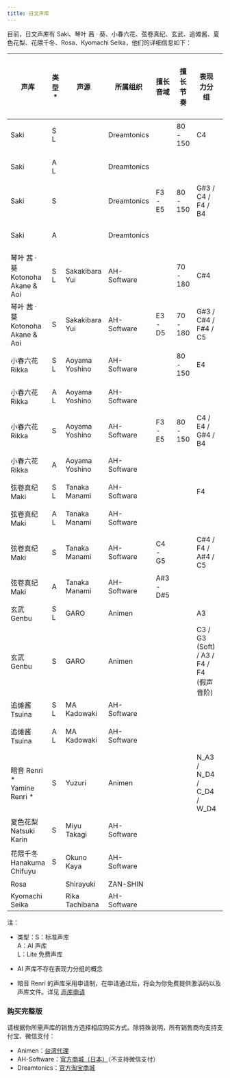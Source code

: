 ```yaml
---
title: 日文声库
---
```


目前，日文声库有 Saki、琴叶 茜 · 葵、小春六花、弦卷真纪、玄武、追傩酱、夏色花梨、花隈千冬、Rosa、Kyomachi Seika，他们的详细信息如下：

| 声库 | 类型* | 声源 | 所属组织 |  擅长音域 | 擅长节奏 | 表现力分组 | 自动音高调校 | 最新版本 |
| --- | --- | --- | --- | --- | --- | --- | --- | --- |
| Saki | S L |  | Dreamtonics |  | 80 - 150 | C4 | 第 1 代 | ver.101 |
| Saki | A L |  | Dreamtonics |  |  |  | 第 3 代 | ver.101 |
| Saki | S |  | Dreamtonics | F3 - E5 | 80 - 150 | G#3 / C4 / F4 / B4 | 第 1 代 | ver.101 |
| Saki | A |  | Dreamtonics |  |  |  | 第 3 代 | ver.115 |
| 琴叶 茜 · 葵 <br/> Kotonoha Akane & Aoi | S L | Sakakibara Yui | AH-Software |  | 70 - 180 | C#4 | 第 1 代 | ver.100 |
| 琴叶 茜 · 葵 <br/> Kotonoha Akane & Aoi | S | Sakakibara Yui | AH-Software | E3 - D5 | 70 - 180 | G#3 / C#4 / F#4 / C5 | 第 1 代 | ver.100 |
| 小春六花 <br/> Rikka | S L | Aoyama Yoshino | AH-Software |  | 80 - 150 | E4 | 第 1 代 | ver.100 |
| 小春六花 <br/> Rikka | A L | Aoyama Yoshino | AH-Software |  |  |  | 第 3 代 | ver.101 |
| 小春六花 <br/> Rikka | S | Aoyama Yoshino | AH-Software | F3 - E5 | 80 - 150 | C4 / E4 / G#4 / B4 | 第 1 代 | ver.100 |
| 小春六花 <br/> Rikka | A | Aoyama Yoshino | AH-Software |  |  |  | 第 3 代 | ver.105 |
| 弦卷真纪 <br/> Maki | S L | Tanaka Manami | AH-Software |  |  | F4 |  | ver.100 |
| 弦卷真纪 <br/> Maki | A L | Tanaka Manami | AH-Software |  |  |  | 第 3 代 | ver.101 |
| 弦卷真纪 <br/> Maki | S | Tanaka Manami | AH-Software | C4 - G5 |  | C#4 / F4 / A#4 / C5 |  | ver.100 |
| 弦卷真纪 <br/> Maki | A | Tanaka Manami | AH-Software | A#3 - D#5 |  |  | 第 3 代 | ver.104 |
| 玄武 <br/> Genbu | S L | GARO | Animen |  |  | A3 |  | ver.100 |
| 玄武 <br/> Genbu | S | GARO | Animen |  |  | C3 / G3 (Soft) / A3 / F4 / F4 (假声音阶) |  | ver.100 |
| 追傩酱 <br/> Tsuina | S L | MA Kadowaki | AH-Software |  |  | | | ver.100 |
| 追傩酱 <br/> Tsuina | A L | MA Kadowaki | AH-Software |  | |  | 第 4 代 | ver.100 |
| 暗音 Renri * <br/> Yamine Renri * | S | Yuzuri | Animen |  |  | N_A3 / N_D4 / C_D4 / W_D4 |  | ver.100 |
| 夏色花梨 <br/> Natsuki Karin | S | Miyu Takagi | AH-Software |  |  |  |  | 预计 2022 / 04 发售 |
| 花隈千冬 <br/> Hanakuma Chifuyu | S | Okuno Kaya | AH-Software |  |  |  |  | 预计 2022 发售 |
| Rosa |  | Shirayuki | ZAN-SHIN |  |  |  |  | 未发售 |
| Kyomachi Seika |  | Rika Tachibana | AH-Software |  |  |  |  | 未发售 |

注：

* 类型：S：标准声库 <br/> A：AI 声库 <br/> L：Lite 免费声库

* AI 声库不存在表现力分组的概念

* 暗音 Renri 的声库采用申请制，在申请通过后，将会为你免费提供激活码以及声库文件。详见 [声库申请](https://forms.gle/BnZcj2CHNePEm6Hu6)

### 购买完整版

请根据你所需声库的销售方选择相应购买方式。除特殊说明，所有销售商均支持支付宝、微信支付：

  * Animen：[台湾代理](https://www.anicute.com/)
  * AH-Software：[官方商城（日本）](https://www.ah-soft.com/product/series.html#synth-v)（不支持微信支付）
  * Dreamtonics：[官方淘宝商城](https://dreamtonics.taobao.com/shop/view_shop.htm?id=2212881578559)